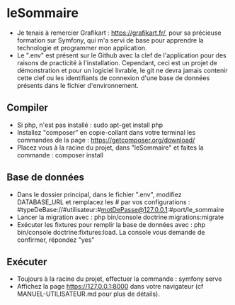 # leSommaire

- Je tenais à remercier Grafikart : https://grafikart.fr/, pour sa précieuse formation sur Symfony, qui m'a servi de base pour apprendre la technologie et programmer mon application.
- Le ".env" est présent sur le Github avec la clef de l'application pour des raisons de practicité à l'installation. Cependant, ceci est un projet de démonstration et pour un logiciel livrable, le git ne devra jamais contenir cette clef ou les identifiants de connexion d'une base de données présents dans le fichier d'environnement.

## Compiler
- Si php, n'est pas installé : sudo apt-get install php
- Installez "composer" en copie-collant dans votre terminal les commandes de la page : https://getcomposer.org/download/
- Placez vous à la racine du projet, dans "leSommaire" et faites la commande : composer install

## Base de données
- Dans le dossier principal, dans le fichier ".env", modifiez DATABASE_URL et remplacez les # par vos configurations : #typeDeBase://#utilisateur:#motDePasse@127.0.0.1:#port/le_sommaire
- Lancer la migration avec : php bin/console doctrine:migrations:migrate
- Exécuter les fixtures pour remplir la base de données avec : php bin/console doctrine:fixtures:load. La console vous demande de confirmer, répondez "yes"

## Exécuter
- Toujours à la racine du projet, effectuer la commande : symfony serve
- Affichez la page https://127.0.0.1:8000 dans votre navigateur (cf MANUEL-UTILISATEUR.md pour plus de détails).
